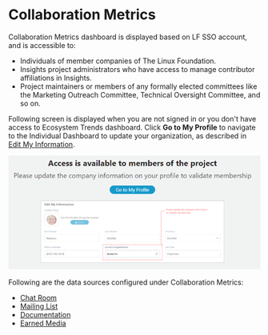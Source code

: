 # Collaboration Metrics

Collaboration Metrics dashboard is displayed based on LF SSO account, and is accessible to:

* Individuals of member companies of The Linux Foundation.
* Insights project administrators who have access to manage contributor affiliations in Insights.
* Project maintainers or members of any formally elected committees like the Marketing Outreach Committee, Technical Oversight Committee, and so on.

Following screen is displayed when you are not signed in or you don't have access to Ecosystem Trends dashboard. Click **Go to My Profile** to navigate to the Individual Dashboard to update your organization, as described in [Edit My Information](../../my-profile/managing-your-profile.md).

![Ecosystem Trends](<../../.gitbook/assets/ecosystem trends access window.png>)

Following are the data sources configured under Collaboration Metrics:

* [Chat Room](../technical-metrics/summary.md#chat-room)
* [Mailing List](../technical-metrics/summary.md#mailing-list)
* [Documentation](../technical-metrics/summary.md#documentation)
* [Earned Media](../technical-metrics/summary.md#earned-media)
